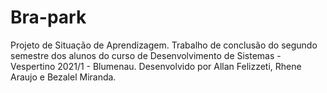 # Bra-park
 Projeto de Situação de Aprendizagem. Trabalho de conclusão do segundo semestre dos alunos do curso de Desenvolvimento de Sistemas - Vespertino 2021/1 - Blumenau. 
 Desenvolvido por Allan Felizzeti, Rhene Araujo e Bezalel Miranda.
